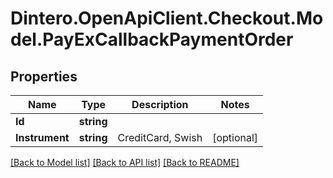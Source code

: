 # Dintero.OpenApiClient.Checkout.Model.PayExCallbackPaymentOrder

## Properties

Name | Type | Description | Notes
------------ | ------------- | ------------- | -------------
**Id** | **string** |  | 
**Instrument** | **string** | CreditCard, Swish | [optional] 

[[Back to Model list]](../README.md#documentation-for-models) [[Back to API list]](../README.md#documentation-for-api-endpoints) [[Back to README]](../README.md)

